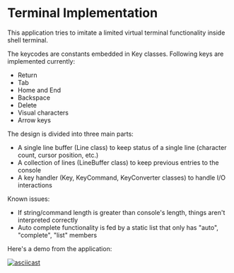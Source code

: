 # Terminal Implementation
This application tries to imitate a limited virtual terminal functionality inside shell terminal.

The keycodes are constants embedded in Key classes. Following keys are implemented currently:

- Return
- Tab
- Home and End
- Backspace
- Delete
- Visual characters
- Arrow keys

The design is divided into three main parts:

- A single line buffer (Line class) to keep status of a single line (character count, cursor position, etc.)
- A collection of lines (LineBuffer class) to keep previous entries to the console
- A key handler (Key, KeyCommand, KeyConverter classes) to handle I/O interactions

Known issues:

- If string/command length is greater than console's length, things aren't interpreted correctly
- Auto complete functionality is fed by a static list that only has "auto", "complete", "list" members

Here's a demo from the application:

[![asciicast](https://asciinema.org/a/mAnIU3U4e22e9qAfMp87hgHnm.png)](https://asciinema.org/a/mAnIU3U4e22e9qAfMp87hgHnm)